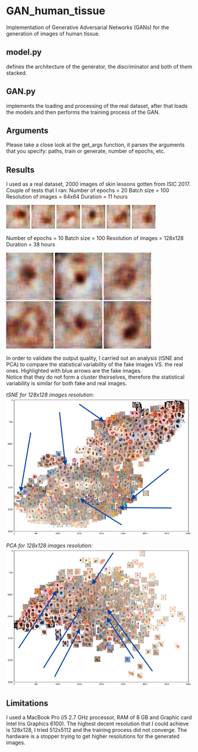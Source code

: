 # GAN_human_tissue
Implementation of Generative Adversarial Networks (GANs) for the generation of images of human tissue.

## model.py
defines the architecture of the generator, the discriminator and both of them stacked.
## GAN.py
implements the loading and processing of the real dataset, after that loads the models and then performs the training process of the GAN.

## Arguments
Please take a close look at the get_args function, it parses the arguments that you specify: paths, train or generate, number of epochs, etc. 

## Results
I used as a real dataset, 2000 images of skin lessons gotten from ISIC 2017.  
Couple of tests that I ran:
Number of epochs = 20 
Batch size = 100
Resolution of images = 64x64 
Duration = 11 hours

![alt text](https://github.com/pjsegcab/GAN_human_tissue/blob/master/64x64/10.jpg) ![alt text](https://github.com/pjsegcab/GAN_human_tissue/blob/master/64x64/11.jpg) ![alt text](https://github.com/pjsegcab/GAN_human_tissue/blob/master/64x64/14.jpg) ![alt text](https://github.com/pjsegcab/GAN_human_tissue/blob/master/64x64/19.jpg) ![alt text](https://github.com/pjsegcab/GAN_human_tissue/blob/master/64x64/20.jpg) ![alt text](https://github.com/pjsegcab/GAN_human_tissue/blob/master/64x64/21.jpg)

Number of epochs = 10
Batch size = 100
Resolution of images = 128x128 
Duration = 38 hours

![alt text](https://github.com/pjsegcab/GAN_human_tissue/blob/master/128x128/11.jpg) ![alt text](https://github.com/pjsegcab/GAN_human_tissue/blob/master/128x128/18.jpg) ![alt text](https://github.com/pjsegcab/GAN_human_tissue/blob/master/128x128/19.jpg) ![alt text](https://github.com/pjsegcab/GAN_human_tissue/blob/master/128x128/20.jpg) ![alt text](https://github.com/pjsegcab/GAN_human_tissue/blob/master/128x128/22.jpg) ![alt text](https://github.com/pjsegcab/GAN_human_tissue/blob/master/128x128/23.jpg)  

In order to validate the output quality, I carried out an analysis (tSNE and PCA) to compare the statistical variability of the fake images VS. the real ones. Highlighted with blue arrows are the fake images.  
Notice that they do not form a cluster theirselves, therefore the statistical variability is similar for both fake and real images.

*tSNE for 128x128 images resolution:*  
![alt text](https://github.com/pjsegcab/GAN_human_tissue/blob/master/Validation/tSNE_128px.png)  

*PCA for 128x128 images resolution:*  
![alt text](https://github.com/pjsegcab/GAN_human_tissue/blob/master/Validation/PCA_128px.png)  


## Limitations
I used a MacBook Pro (i5 2.7 GHz processor, RAM of 8 GB and Graphic card Intel Iris Graphics 6100). The highest decent resolution that I could achieve is 128x128, I tried 512x5112 and the training process did not converge. The hardware is a stopper trying to get higher resolutions for the generated images.




